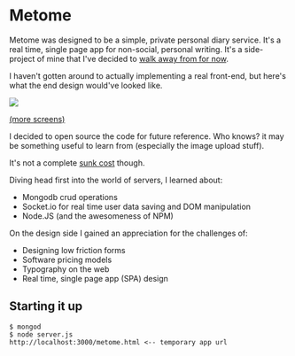 # Metome

Metome was designed to be a simple, private personal diary service. It's a real time, single page app for non-social, personal writing. It's a side-project of mine that I've decided to [walk away from for now][blogpost].

I haven't gotten around to actually implementing a real front-end, but here's what the end design would've looked like.

<img src="https://dl.dropboxusercontent.com/u/366007/metome-sample.png">

[(more screens)][pketh]

I decided to open source the code for future reference. Who knows? it may be something useful to learn from (especially the image upload stuff).

It's not a complete [sunk cost][wiki] though.

Diving head first into the world of servers, I learned about:

- Mongodb crud operations
- Socket.io for real time user data saving and DOM manipulation
- Node.JS (and the awesomeness of NPM)

On the design side I gained an appreciation for the challenges of:

- Designing low friction forms
- Software pricing models
- Typography on the web
- Real time, single page app (SPA) design

## Starting it up
	$ mongod
	$ node server.js
	http://localhost:3000/metome.html <-- temporary app url


[blogpost]:http://pketh.github.io/2014/02/09/walking-away.html
[wiki]:http://en.wikipedia.org/wiki/Sunk_costs
[pketh]:http://pketh.org/Metome-Journal
